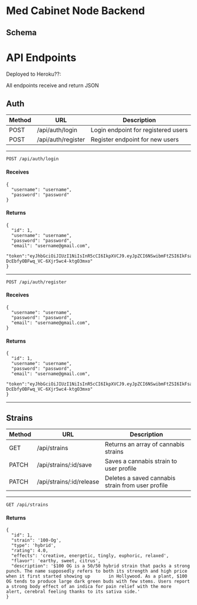 # Med Cabinet Node Backend

## Schema

# API Endpoints
Deployed to Heroku??:

All endpoints receive and return JSON

## Auth
Method | URL | Description
-------|-----|------------
POST | /api/auth/login | Login endpoint for registered users
POST | /api/auth/register | Register endpoint for new users

---
```
POST /api/auth/login
```
#### Receives

```
{
  "username": "username",
  "password": "password"
}

```
#### Returns
```
{
  "id": 1,
  "username": "username",
  "password": "password",
  "email": "username@gmail.com",
  "token":"eyJhbGciOiJIUzI1NiIsInR5cCI6IkpXVCJ9.eyJpZCI6NSwibmFtZSI6IkFsaWNlIiwiZW1haWwiOiJhbGljZUBnbWFpbC5jb20iLCJyb2xlcyI6WyJTVFVERU5UIl0sImlhdCI6MTU5MjYxMTQyNSwiZXhwIjoxNTkyNjE4NjI1fQ.WsufM68xVT-DcEbfyOBFwq_VC-6Xjr5wc4-ktgO3mxo"
}
```
---
```
POST /api/auth/register
```
#### Receives

```
{
  "username": "username",
  "password": "password",
  "email": "username@gmail.com",
}

```
#### Returns

```
{
  "id": 1,
  "username": "username",
  "password": "password",
  "email": "username@gmail.com",
  "token":"eyJhbGciOiJIUzI1NiIsInR5cCI6IkpXVCJ9.eyJpZCI6NSwibmFtZSI6IkFsaWNlIiwiZW1haWwiOiJhbGljZUBnbWFpbC5jb20iLCJyb2xlcyI6WyJTVFVERU5UIl0sImlhdCI6MTU5MjYxMTQyNSwiZXhwIjoxNTkyNjE4NjI1fQ.WsufM68xVT-DcEbfyOBFwq_VC-6Xjr5wc4-ktgO3mxo"
}
```
---
## Strains
Method | URL | Description
-------|-----|------------
GET | /api/strains | Returns an array of cannabis strains
PATCH | /api/strains/:id/save | Saves a cannabis strain to user profile
PATCH | /api/strains/:id/release | Deletes a saved cannabis strain from user profile

---
```
GET /api/strains
```
#### Returns
```
{
  "id": 1, 
  "strain": '100-Og', 
  "type": 'hybrid', 
  "rating": 4.0, 
  "effects": 'creative, energetic, tingly, euphoric, relaxed', 
  "flavor": 'earthy, sweet, citrus', 
  "description": '$100 OG is a 50/50 hybrid strain that packs a strong punch. The name supposedly refers to both its strength and high price when it first started showing up       in Hollywood. As a plant, $100 OG tends to produce large dark green buds with few stems. Users report a strong body effect of an indica for pain relief with the more         alert, cerebral feeling thanks to its sativa side.'
}
```
